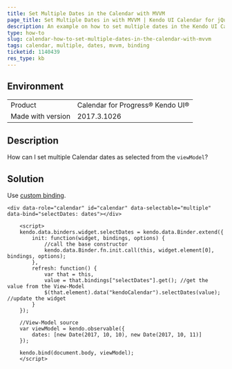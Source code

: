 ```yaml
---
title: Set Multiple Dates in the Calendar with MVVM
page_title: Set Multiple Dates in with MVVM | Kendo UI Calendar for jQuery
description: An example on how to set multiple dates in the Kendo UI Calendar with MVVM.
type: how-to
slug: calendar-how-to-set-multiple-dates-in-the-calendar-with-mvvm
tags: calendar, multiple, dates, mvvm, binding
ticketid: 1140439
res_type: kb
---
```


## Environment

<table>
 <tr>
  <td>Product</td>
  <td>Calendar for Progress® Kendo UI®</td>
 </tr> <tr>
  <td>Made with version</td>
  <td>2017.3.1026</td>
 </tr>
</table>


## Description

How can I set multiple Calendar dates as selected from the `viewModel`?

## Solution

Use [custom binding](https://docs.telerik.com/kendo-ui/framework/mvvm/bindings/custom#custom-widget-binding).

````dojo
<div data-role="calendar" id="calendar" data-selectable="multiple" data-bind="selectDates: dates"></div>

    <script>
    kendo.data.binders.widget.selectDates = kendo.data.Binder.extend({
        init: function(widget, bindings, options) {
            //call the base constructor
            kendo.data.Binder.fn.init.call(this, widget.element[0], bindings, options);
        },
        refresh: function() {
            var that = this,
            value = that.bindings["selectDates"].get(); //get the value from the View-Model
            $(that.element).data("kendoCalendar").selectDates(value); //update the widget
        }
    });

    //View-Model source
    var viewModel = kendo.observable({
        dates: [new Date(2017, 10, 10), new Date(2017, 10, 11)]
    });

    kendo.bind(document.body, viewModel);    
    </script>
````
